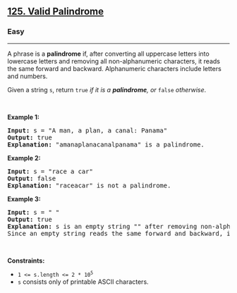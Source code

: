 <h2><a href="https://leetcode.com/problems/valid-palindrome/">125. Valid Palindrome</a></h2><h3>Easy</h3><hr><div data-immersive-translate-walked="05498d1e-0e38-4b19-85c5-47b7ebabf8c8"><p data-immersive-translate-walked="05498d1e-0e38-4b19-85c5-47b7ebabf8c8" data-immersive-translate-paragraph="1">A phrase is a <strong data-immersive-translate-walked="05498d1e-0e38-4b19-85c5-47b7ebabf8c8">palindrome</strong> if, after converting all uppercase letters into lowercase letters and removing all non-alphanumeric characters, it reads the same forward and backward. Alphanumeric characters include letters and numbers.</p>

<p data-immersive-translate-walked="05498d1e-0e38-4b19-85c5-47b7ebabf8c8" data-immersive-translate-paragraph="1">Given a string <code data-immersive-translate-walked="05498d1e-0e38-4b19-85c5-47b7ebabf8c8">s</code>, return <code data-immersive-translate-walked="05498d1e-0e38-4b19-85c5-47b7ebabf8c8">true</code><em data-immersive-translate-walked="05498d1e-0e38-4b19-85c5-47b7ebabf8c8"> if it is a <strong data-immersive-translate-walked="05498d1e-0e38-4b19-85c5-47b7ebabf8c8">palindrome</strong>, or </em><code data-immersive-translate-walked="05498d1e-0e38-4b19-85c5-47b7ebabf8c8">false</code><em data-immersive-translate-walked="05498d1e-0e38-4b19-85c5-47b7ebabf8c8"> otherwise</em>.</p>

<p data-immersive-translate-walked="05498d1e-0e38-4b19-85c5-47b7ebabf8c8">&nbsp;</p>
<p data-immersive-translate-walked="05498d1e-0e38-4b19-85c5-47b7ebabf8c8"><strong class="example" data-immersive-translate-walked="05498d1e-0e38-4b19-85c5-47b7ebabf8c8" data-immersive-translate-paragraph="1">Example 1:</strong></p>

<pre><strong>Input:</strong> s = "A man, a plan, a canal: Panama"
<strong>Output:</strong> true
<strong>Explanation:</strong> "amanaplanacanalpanama" is a palindrome.
</pre>

<p data-immersive-translate-walked="05498d1e-0e38-4b19-85c5-47b7ebabf8c8"><strong class="example" data-immersive-translate-walked="05498d1e-0e38-4b19-85c5-47b7ebabf8c8" data-immersive-translate-paragraph="1">Example 2:</strong></p>

<pre><strong>Input:</strong> s = "race a car"
<strong>Output:</strong> false
<strong>Explanation:</strong> "raceacar" is not a palindrome.
</pre>

<p data-immersive-translate-walked="05498d1e-0e38-4b19-85c5-47b7ebabf8c8"><strong class="example" data-immersive-translate-walked="05498d1e-0e38-4b19-85c5-47b7ebabf8c8" data-immersive-translate-paragraph="1">Example 3:</strong></p>

<pre><strong>Input:</strong> s = " "
<strong>Output:</strong> true
<strong>Explanation:</strong> s is an empty string "" after removing non-alphanumeric characters.
Since an empty string reads the same forward and backward, it is a palindrome.
</pre>

<p data-immersive-translate-walked="05498d1e-0e38-4b19-85c5-47b7ebabf8c8">&nbsp;</p>
<p data-immersive-translate-walked="05498d1e-0e38-4b19-85c5-47b7ebabf8c8"><strong data-immersive-translate-walked="05498d1e-0e38-4b19-85c5-47b7ebabf8c8" data-immersive-translate-paragraph="1">Constraints:</strong></p>

<ul data-immersive-translate-walked="05498d1e-0e38-4b19-85c5-47b7ebabf8c8">
	<li data-immersive-translate-walked="05498d1e-0e38-4b19-85c5-47b7ebabf8c8"><code data-immersive-translate-walked="05498d1e-0e38-4b19-85c5-47b7ebabf8c8">1 &lt;= s.length &lt;= 2 * 10<sup data-immersive-translate-walked="05498d1e-0e38-4b19-85c5-47b7ebabf8c8">5</sup></code></li>
	<li data-immersive-translate-walked="05498d1e-0e38-4b19-85c5-47b7ebabf8c8" data-immersive-translate-paragraph="1"><code data-immersive-translate-walked="05498d1e-0e38-4b19-85c5-47b7ebabf8c8">s</code> consists only of printable ASCII characters.</li>
</ul>
</div>